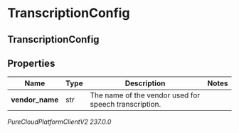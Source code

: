 # TranscriptionConfig

## TranscriptionConfig

## Properties

|Name | Type | Description | Notes|
|------------ | ------------- | ------------- | -------------|
| **vendor_name** | str | The name of the vendor used for speech transcription. | |



_PureCloudPlatformClientV2 237.0.0_
